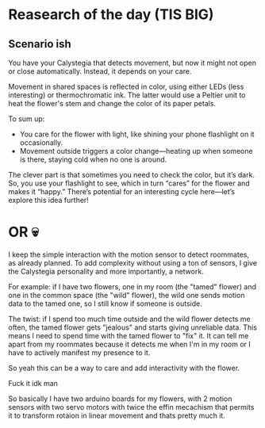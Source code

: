 # Reasearch of the day (TIS BIG)

## Scenario ish

You have your Calystegia that detects movement, but now it might not open or close automatically. Instead, it depends on your care.  

Movement in shared spaces is reflected in color, using either LEDs (less interesting) or thermochromatic ink. The latter would use a Peltier unit to heat the flower's stem and change the color of its paper petals.  

To sum up:  
- You care for the flower with light, like shining your phone flashlight on it occasionally.  
- Movement outside triggers a color change—heating up when someone is there, staying cold when no one is around.  

The clever part is that sometimes you need to check the color, but it’s dark. So, you use your flashlight to see, which in turn “cares” for the flower and makes it “happy.” There’s potential for an interesting cycle here—let’s explore this idea further!  


# OR 💀

I keep the simple interaction with the motion sensor to detect roommates, as already planned. To add complexity without using a ton of sensors, I give the Calystegia personality and more importantly, a network.  

For example: if I have two flowers, one in my room (the "tamed" flower) and one in the common space (the "wild" flower), the wild one sends motion data to the tamed one, so I still know if someone is outside.  

The twist: if I spend too much time outside and the wild flower detects me often, the tamed flower gets "jealous" and starts giving unreliable data. This means I need to spend time with the tamed flower to "fix" it. It can tell me apart from my roommates because it detects me when I'm in my room or I have to actively manifest my presence to it. 

So yeah this can be a way to care and add interactivity with the flower.


Fuck it idk man

So basically I have two arduino boards for my flowers, with 2 motion sensors with two servo motors with twice the effin mecachism that permits it to transform rotaion in linear movement and thats pretty much it.